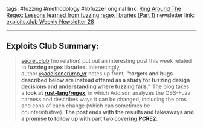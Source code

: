 tags: #fuzzing #methodology #libfuzzer
original link: [Ring Around The Regex: Lessons learned from fuzzing regex libraries (Part 1)](https://secret.club/2024/06/30/ring-around-the-regex-1.html?ref=blog.exploits.club) 
newsletter link: [exploits.club Weekly Newsletter 28](https://blog.exploits.club/exploits-club-weekly-newsletter-28/)  

---
## Exploits Club Summary:
> [secret.club](https://secret.club/2024/06/30/ring-around-the-regex-1.html?ref=blog.exploits.club) (no relation) put out an interesting post this week related to f**uzzing regex libraries.** Interestingly, author [@addisoncrump_vr](https://x.com/addisoncrump_vr?ref=blog.exploits.club) notes up front, **"targets and bugs described below are instead offered as a study for fuzzing design decisions and understanding where fuzzing fails."** The blog takes a **look at** [**rust-lang/regex**](https://github.com/rust-lang/regex?ref=blog.exploits.club), in which Addison analyzes the OSS-Fuzz harness and describes ways it can be changed, including the pros and cons of each change (which can sometimes be counterintuitive). **The post ends with the results and takeaways and a promise to follow up with part two covering** [**PCRE2**](https://secret.club/2024/06/30/ring-around-the-regex-1.html?ref=blog.exploits.club#target-2-pcre2)**.** 